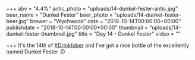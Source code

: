 +++
abv = "4.4%"
antic_photo = "uploads/14-dunkel-fester-antic.jpg"
beer_name = "Dunkel Fester"
beer_photo = "uploads/14-dunkel-fester-beer.jpg"
brewer = "Wychwood"
date = "2018-10-14T00:00:00+00:00"
publishdate = "2018-10-14T00:00:00+00:00"
thumbnail = "uploads/14-dunkel-fester-thumbnail.jpg"
title = "Day 14 - Dunkel Fester"
video = ""

+++
It's the 14th of [#Drinktober](https://www.facebook.com/hashtag/drinktober?source=feed_text&epa=HASHTAG) and I've got a nice bottle of the excellently named Dunkel Fester :D